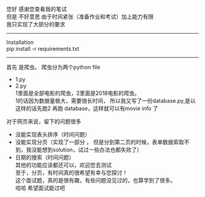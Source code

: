   您好 感谢您查看我的笔试  
  但是 不好意思 由于时间紧张（准备作业和考试）加上能力有限  
  我只实现了大部分的要求  
  ***
  Installation  
  pip install -r requirements.txt
  
  ***
  首先 是爬虫。
  爬虫分为两个python file  
  + 1.py 
  + 2.py  
  1里面是全部电影的爬虫，2里面是2018电影的爬虫。  
  1的话因为数据量极大，需要很长时间， 所以我又写了一份database.py,是以这样的话先跑2 再跑 database，这样就可以有movie info 了
  
  对于网页来说，留下的问题很多
  + 没能实现表头排序（时间问题）
  + 没能实现分页（实现了一部分 ， 但是分到第二页的时候，表单数据索取不到，我没能想到solution，试过一些办法也都失败了）
  + 日期的搜索（时间问题）  
  其他的功能应该都还可以，欢迎您去测试  
  至于，分页，有时间真的很希望有幸与您探讨！  
  这个面试题，真的是很有趣，有些问题没见过的，也算学到了很多。  
  哈哈 希望面试能过吧
  